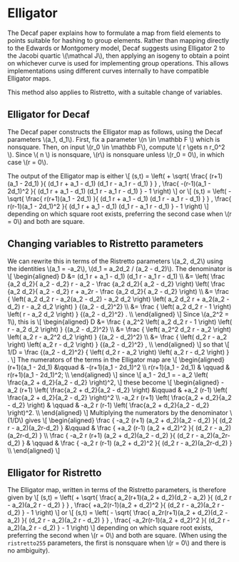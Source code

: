 # Elligator

The Decaf paper explains how to formulate a map from field elements to
points suitable for hashing to group elements.  Rather than mapping
directly to the Edwards or Montgomery model, Decaf suggests using
Elligator 2 to the Jacobi quartic \\(\mathcal J\\), then applying an
isogeny to obtain a point on whichever curve is used for implementing
group operations.  This allows implementations using different curves
internally to have compatible Elligator maps.

This method also applies to Ristretto, with a suitable change of variables.

## Elligator for Decaf

The Decaf paper constructs the Elligator map as follows, using the
Decaf parameters \\(a_1, d_1\\).  First, fix a parameter \\(n \in
\mathbb F \\) which is nonsquare.  Then, on input \\(r_0 \in \mathbb
F\\), compute \\( r \gets n r_0^2 \\).  Since \\( n \\) is nonsquare,
\\(r\\) is nonsquare unless \\(r_0 = 0\\), in which case \\(r = 0\\).

The output of the Elligator map is either
\\[
(s,t) = 
\left(
\+ \sqrt{
  \frac{
    (r+1)(a_1 - 2d_1)
  }{
    (d_1 r + a_1 - d_1) (d_1 r - a_1 r - d_1)
  }
  }
,
  \frac{
    -(r-1)(a_1 - 2d_1)^2
  }{
    (d_1 r + a_1 - d_1) (d_1 r - a_1 r - d_1)
  }
  \- 1
\right)
\\]
or
\\[
(s,t) = 
\left(
\- \sqrt{
  \frac{
    r(r+1)(a_1 - 2d_1)
  }{
    (d_1 r + a_1 - d_1) (d_1 r - a_1 r - d_1)
  }
  }
,
  \frac{
    r(r-1)(a_1 - 2d_1)^2
  }{
    (d_1 r + a_1 - d_1) (d_1 r - a_1 r - d_1)
  }
  \- 1
\right)
\\]
depending on which square root exists, preferring the second case when
\\(r = 0\\) and both are square.

## Changing variables to Ristretto parameters

We can rewrite this in terms of the Ristretto parameters \\(a\_2,
d\_2\\) using the identities \\(a\_1 = -a\_2\\), \\(d\_1 = a\_2d\_2 /
(a\_2 - d\_2)\\).  The denominator is
\\[
\begin{aligned}
D &= (d_1 r + a_1 - d_1) (d_1 r - a_1 r - d_1) \\\\
  &= 
  \left(
	\frac {a_2 d_2}{ a_2 - d_2}
	r - a_2 - 
	\frac {a_2 d_2}{ a_2 - d_2}
  \right)
  \left(
	\frac {a_2 d_2}{ a_2 - d_2}
	r + a_2r  - 
	\frac {a_2 d_2}{ a_2 - d_2}
  \right)
  \\\\
  &=
  \frac {
  \left(
	a_2 d_2 r - a_2(a_2 - d_2) - a_2 d_2
  \right)
  \left(
    a_2 d_2 r + a_2(a_2 -d_2) r - a_2 d_2
  \right)
  }
  {(a_2 - d_2)^2}
  \\\\
  &= 
  \frac 
  {
  \left(
    a_2 d_2 r - 1
  \right)
  \left(
    r - a_2 d_2
  \right)
  }
  {(a_2 - d_2)^2}
  .
  \\\\
\end{aligned}
\\]
Since \\(a_2^2 = 1\\), this is
\\[
\begin{aligned}
D &=
  \frac 
  {
  a_2^2
  \left(
    a_2 d_2 r - 1
  \right)
  \left(
    r - a_2 d_2
  \right)
  }
  {(a_2 - d_2)^2}
  \\\\
  &=
  \frac 
  {
  \left(
    a_2^2 d_2 r - a_2
  \right)
  \left(
    a_2 r - a_2^2 d_2
  \right)
  }
  {(a_2 - d_2)^2}
  \\\\
  &=
  \frac 
  {
  \left(
    d_2 r - a_2
  \right)
  \left(
    a_2 r - d_2
  \right)
  }
  {(a_2 - d_2)^2}
  ,
  \\\\
\end{aligned}
\\]
so that
\\[
1/D = 
  \frac 
  {(a_2 - d_2)^2}
  {
  \left(
    d_2 r - a_2
  \right)
  \left(
    a_2 r - d_2
  \right)
  }
  .
\\]
The numerators of the terms in the Elligator map are
\\[
\begin{aligned}
(r+1)(a_1 - 2d_1) &\qquad & -(r+1)(a_1 - 2d_1)^2 \\\\
r(r+1)(a_1 - 2d_1) & \qquad & r(r+1)(a_1 - 2d_1)^2; \\\\
\end{aligned}
\\]
since 
\\[
a_1 - 2d_1 = - a_2 \left( \frac{a_2 + d_2}{a_2 - d_2} \right)^2,
\\]
these become
\\[
\begin{aligned}
-a_2 (r+1)
\left( \frac{a_2 + d_2}{a_2 - d_2} \right)
&\qquad &
+a_2 (r-1)
\left( \frac{a_2 + d_2}{a_2 - d_2} \right)^2
\\\\
-a_2 r (r+1)
\left( \frac{a_2 + d_2}{a_2 - d_2} \right)
& \qquad &
-a_2 r (r-1)
\left( \frac{a_2 + d_2}{a_2 - d_2} \right)^2.
\\\\
\end{aligned}
\\]
Multiplying the numerators by the denominator \\(1/D\\) gives
\\[
\begin{aligned}
\frac {
-a_2 (r+1) (a_2 + d_2)(a_2 - d_2)
}{
(d_2 r - a_2)(a_2r-d_2)
}
&\qquad &
\frac {
+a_2 (r-1) (a_2 + d_2)^2
}{
(d_2 r - a_2)(a_2r-d_2)
}
\\\\
\frac {
-a_2 r (r+1) (a_2 + d_2)(a_2 - d_2)
}{
(d_2 r - a_2)(a_2r-d_2)
}
& \qquad &
\frac {
-a_2 r (r-1) (a_2 + d_2)^2
}{
(d_2 r - a_2)(a_2r-d_2)
}
\\\\
\end{aligned}
\\]

## Elligator for Ristretto

The Elligator map, written in terms of the Ristretto parameters, is
therefore given by 
\\[ 
(s,t) = 
\left(
\+ \sqrt{
  \frac{
    a_2(r+1)(a_2 + d_2)(d_2 - a_2)
  }{
    (d_2 r - a_2)(a_2 r - d_2)
  }
  }
,
  \frac{
    +a_2(r-1)(a_2 + d_2)^2
  }{
    (d_2 r - a_2)(a_2 r - d_2)
  }
  \- 1
\right)
\\]
or
\\[
(s,t) = 
\left(
\- \sqrt{
  \frac{
    a_2r(r+1)(a_2 + d_2)(d_2 - a_2)
  }{
    (d_2 r - a_2)(a_2 r - d_2)
  }
  }
,
  \frac{
    -a_2r(r-1)(a_2 + d_2)^2
  }{
    (d_2 r - a_2)(a_2 r - d_2)
  }
  \- 1
\right)
\\]
depending on which square root exists, preferring the second when \\(r
= 0\\) and both are square.  (When using the `ristretto255`
parameters, the first is nonsquare when \\(r = 0\\)
and there is no ambiguity).

